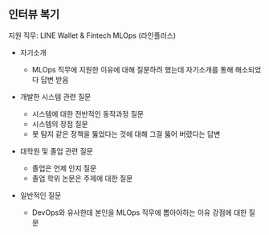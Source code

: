 ## 인터뷰 복기

지원 직무: LINE Wallet & Fintech MLOps (라인플러스)


- 자기소개
  - MLOps 직무에 지원한 이유에 대해 질문하려 했는데 자기소개를 통해 해소되었다 답변 받음
  
- 개발한 시스템 관련 질문
  - 시스템에 대한 전반적인 동작과정 질문
  - 시스템의 장점 질문
  - 봇 탐지 같은 정책을 뚫었다는 것에 대해 그걸 뚫어 버렸다는 답변
 
- 대학원 및 졸업 관련 질문
  - 졸업은 언제 인지 질문
  - 졸업 학위 논문은 주제에 대한 질문 

- 일반적인 질문
  - DevOps와 유사한데 본인을 MLOps 직무에 뽑아야하는 이유 강점에 대한 질문


